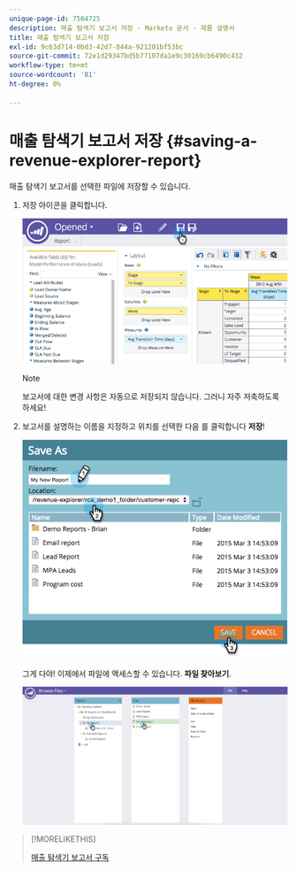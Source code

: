 ```yaml
---
unique-page-id: 7504725
description: 매출 탐색기 보고서 저장 - Marketo 문서 - 제품 설명서
title: 매출 탐색기 보고서 저장
exl-id: 9c63d714-0bd3-42d7-844a-921201bf53bc
source-git-commit: 72e1d29347bd5b77107da1e9c30169cb6490c432
workflow-type: tm+mt
source-wordcount: '81'
ht-degree: 0%

---
```


# 매출 탐색기 보고서 저장 {#saving-a-revenue-explorer-report}

매출 탐색기 보고서를 선택한 파일에 저장할 수 있습니다.

1. 저장 아이콘을 클릭합니다.

   ![](assets/image2015-3-25-17-3a8-3a49.png)

   >[!NOTE]
   >
   >보고서에 대한 변경 사항은 자동으로 저장되지 않습니다. 그러니 자주 저축하도록 하세요!

1. 보고서를 설명하는 이름을 지정하고 위치를 선택한 다음 를 클릭합니다 **저장**!

   ![](assets/image2015-3-26-13-3a30-3a33.png)

   그게 다야! 이제에서 파일에 액세스할 수 있습니다. **파일 찾아보기**.

   ![](assets/image2015-3-27-11-3a32-3a51.png)

>[!MORELIKETHIS]
>
>[매출 탐색기 보고서 구독](/help/marketo/product-docs/reporting/revenue-cycle-analytics/revenue-explorer/subscribe-to-a-revenue-explorer-report.md)
